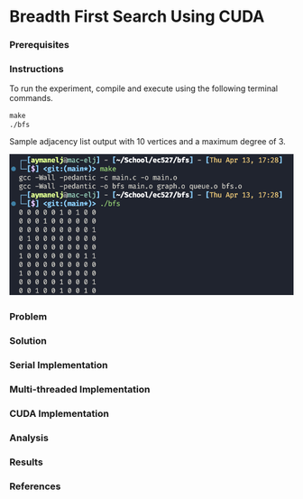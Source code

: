 # Breadth First Search Using CUDA

### Prerequisites


### Instructions

To run the experiment, compile and execute using the following terminal commands.

```
make
./bfs
```

Sample adjacency list output with 10 vertices and a maximum degree of 3.

![Adjacency List](img/adj_list.png)


### Problem


### Solution


### Serial Implementation


### Multi-threaded Implementation


### CUDA Implementation


### Analysis


### Results



### References



